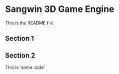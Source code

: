 Sangwin 3D Game Engine
======================

This is the README file

Section 1
---------

Section 2
---------

This is 'some code'